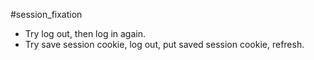 #session_fixation

- Try log out, then log in again.
- Try save session cookie, log out, put saved session cookie, refresh.